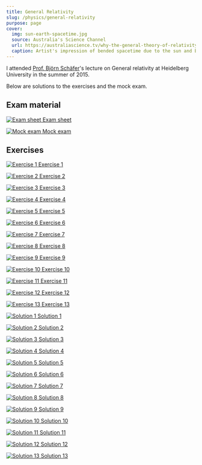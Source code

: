 ```yaml
---
title: General Relativity
slug: /physics/general-relativity
purpose: page
cover:
  img: sun-earth-spacetime.jpg
  source: Australia's Science Channel
  url: https://australiascience.tv/why-the-general-theory-of-relativity-is-not-just-for-physicists
  caption: Artist's impression of bended spacetime due to the sun and Earth's gravity
---
```


I attended [Prof. Björn Schäfer](http://www.ita.uni-heidelberg.de/~spirou)'s lecture on General relativity at Heidelberg University in the summer of 2015.

Below are solutions to the exercises and the mock exam.

## Exam material

<div class="grid docs">

[![Exam sheet](thumbnails/exam-sheet.png) Exam sheet](pdfs/exam-sheet.pdf)

[![Mock exam](thumbnails/mock-exam.png) Mock exam](pdfs/mock-exam.pdf)

</div>

## Exercises

<div class="grid docs">

[![Exercise 1](thumbnails/ex-01.png) Exercise 1](pdfs/ex-01.pdf)

[![Exercise 2](thumbnails/ex-02.png) Exercise 2](pdfs/ex-02.pdf)

[![Exercise 3](thumbnails/ex-03.png) Exercise 3](pdfs/ex-03.pdf)

[![Exercise 4](thumbnails/ex-04.png) Exercise 4](pdfs/ex-04.pdf)

[![Exercise 5](thumbnails/ex-05.png) Exercise 5](pdfs/ex-05.pdf)

[![Exercise 6](thumbnails/ex-06.png) Exercise 6](pdfs/ex-06.pdf)

[![Exercise 7](thumbnails/ex-07.png) Exercise 7](pdfs/ex-07.pdf)

[![Exercise 8](thumbnails/ex-08.png) Exercise 8](pdfs/ex-08.pdf)

[![Exercise 9](thumbnails/ex-09.png) Exercise 9](pdfs/ex-09.pdf)

[![Exercise 10](thumbnails/ex-10.png) Exercise 10](pdfs/ex-10.pdf)

[![Exercise 11](thumbnails/ex-11.png) Exercise 11](pdfs/ex-11.pdf)

[![Exercise 12](thumbnails/ex-12.png) Exercise 12](pdfs/ex-12.pdf)

[![Exercise 13](thumbnails/ex-13.png) Exercise 13](pdfs/ex-13.pdf)

[![Solution 1](thumbnails/sol-01.png) Solution 1](pdfs/sol-01.pdf)

[![Solution 2](thumbnails/sol-02.png) Solution 2](pdfs/sol-02.pdf)

[![Solution 3](thumbnails/sol-03.png) Solution 3](pdfs/sol-03.pdf)

[![Solution 4](thumbnails/sol-04.png) Solution 4](pdfs/sol-04.pdf)

[![Solution 5](thumbnails/sol-05.png) Solution 5](pdfs/sol-05.pdf)

[![Solution 6](thumbnails/sol-06.png) Solution 6](pdfs/sol-06.pdf)

[![Solution 7](thumbnails/sol-07.png) Solution 7](pdfs/sol-07.pdf)

[![Solution 8](thumbnails/sol-08.png) Solution 8](pdfs/sol-08.pdf)

[![Solution 9](thumbnails/sol-09.png) Solution 9](pdfs/sol-09.pdf)

[![Solution 10](thumbnails/sol-10.png) Solution 10](pdfs/sol-10.pdf)

[![Solution 11](thumbnails/sol-11.png) Solution 11](pdfs/sol-11.pdf)

[![Solution 12](thumbnails/sol-12.png) Solution 12](pdfs/sol-12.pdf)

[![Solution 13](thumbnails/sol-13.png) Solution 13](pdfs/sol-13.pdf)

</div>
